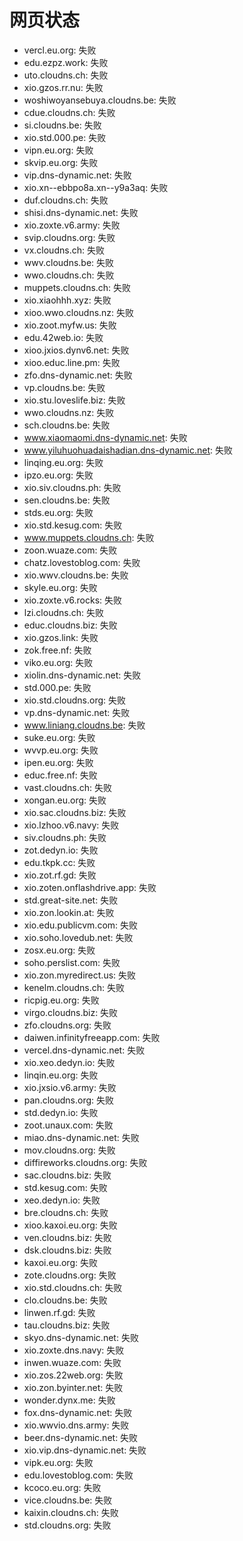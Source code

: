 # 网页状态
- vercl.eu.org: 失败
- edu.ezpz.work: 失败
- uto.cloudns.ch: 失败
- xio.gzos.rr.nu: 失败
- woshiwoyansebuya.cloudns.be: 失败
- cdue.cloudns.ch: 失败
- si.cloudns.be: 失败
- xio.std.000.pe: 失败
- vipn.eu.org: 失败
- skvip.eu.org: 失败
- vip.dns-dynamic.net: 失败
- xio.xn--ebbpo8a.xn--y9a3aq: 失败
- duf.cloudns.ch: 失败
- shisi.dns-dynamic.net: 失败
- xio.zoxte.v6.army: 失败
- svip.cloudns.org: 失败
- vx.cloudns.ch: 失败
- wwv.cloudns.be: 失败
- wwo.cloudns.ch: 失败
- muppets.cloudns.ch: 失败
- xio.xiaohhh.xyz: 失败
- xioo.wwo.cloudns.nz: 失败
- xio.zoot.myfw.us: 失败
- edu.42web.io: 失败
- xioo.jxios.dynv6.net: 失败
- xioo.educ.line.pm: 失败
- zfo.dns-dynamic.net: 失败
- vp.cloudns.be: 失败
- xio.stu.loveslife.biz: 失败
- wwo.cloudns.nz: 失败
- sch.cloudns.be: 失败
- www.xiaomaomi.dns-dynamic.net: 失败
- www.yiluhuohuadaishadian.dns-dynamic.net: 失败
- linqing.eu.org: 失败
- ipzo.eu.org: 失败
- xio.siv.cloudns.ph: 失败
- sen.cloudns.be: 失败
- stds.eu.org: 失败
- xio.std.kesug.com: 失败
- www.muppets.cloudns.ch: 失败
- zoon.wuaze.com: 失败
- chatz.lovestoblog.com: 失败
- xio.wwv.cloudns.be: 失败
- skyle.eu.org: 失败
- xio.zoxte.v6.rocks: 失败
- lzi.cloudns.ch: 失败
- educ.cloudns.biz: 失败
- xio.gzos.link: 失败
- zok.free.nf: 失败
- viko.eu.org: 失败
- xiolin.dns-dynamic.net: 失败
- std.000.pe: 失败
- xio.std.cloudns.org: 失败
- vp.dns-dynamic.net: 失败
- www.liniang.cloudns.be: 失败
- suke.eu.org: 失败
- wvvp.eu.org: 失败
- ipen.eu.org: 失败
- educ.free.nf: 失败
- vast.cloudns.ch: 失败
- xongan.eu.org: 失败
- xio.sac.cloudns.biz: 失败
- xio.lzhoo.v6.navy: 失败
- siv.cloudns.ph: 失败
- zot.dedyn.io: 失败
- edu.tkpk.cc: 失败
- xio.zot.rf.gd: 失败
- xio.zoten.onflashdrive.app: 失败
- std.great-site.net: 失败
- xio.zon.lookin.at: 失败
- xio.edu.publicvm.com: 失败
- xio.soho.lovedub.net: 失败
- zosx.eu.org: 失败
- soho.perslist.com: 失败
- xio.zon.myredirect.us: 失败
- kenelm.cloudns.ch: 失败
- ricpig.eu.org: 失败
- virgo.cloudns.biz: 失败
- zfo.cloudns.org: 失败
- daiwen.infinityfreeapp.com: 失败
- vercel.dns-dynamic.net: 失败
- xio.xeo.dedyn.io: 失败
- linqin.eu.org: 失败
- xio.jxsio.v6.army: 失败
- pan.cloudns.org: 失败
- std.dedyn.io: 失败
- zoot.unaux.com: 失败
- miao.dns-dynamic.net: 失败
- mov.cloudns.org: 失败
- diffireworks.cloudns.org: 失败
- sac.cloudns.biz: 失败
- std.kesug.com: 失败
- xeo.dedyn.io: 失败
- bre.cloudns.ch: 失败
- xioo.kaxoi.eu.org: 失败
- ven.cloudns.biz: 失败
- dsk.cloudns.biz: 失败
- kaxoi.eu.org: 失败
- zote.cloudns.org: 失败
- xio.std.cloudns.ch: 失败
- clo.cloudns.be: 失败
- linwen.rf.gd: 失败
- tau.cloudns.biz: 失败
- skyo.dns-dynamic.net: 失败
- xio.zoxte.dns.navy: 失败
- inwen.wuaze.com: 失败
- xio.zos.22web.org: 失败
- xio.zon.byinter.net: 失败
- wonder.dynx.me: 失败
- fox.dns-dynamic.net: 失败
- xio.wwvio.dns.army: 失败
- beer.dns-dynamic.net: 失败
- xio.vip.dns-dynamic.net: 失败
- vipk.eu.org: 失败
- edu.lovestoblog.com: 失败
- kcoco.eu.org: 失败
- vice.cloudns.be: 失败
- kaixin.cloudns.ch: 失败
- std.cloudns.org: 失败
